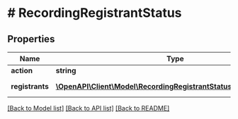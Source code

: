 # # RecordingRegistrantStatus

## Properties

Name | Type | Description | Notes
------------ | ------------- | ------------- | -------------
**action** | **string** |  |
**registrants** | [**\OpenAPI\Client\Model\RecordingRegistrantStatusRegistrantsInner[]**](RecordingRegistrantStatusRegistrantsInner.md) | List of registrants | [optional]

[[Back to Model list]](../../README.md#models) [[Back to API list]](../../README.md#endpoints) [[Back to README]](../../README.md)
